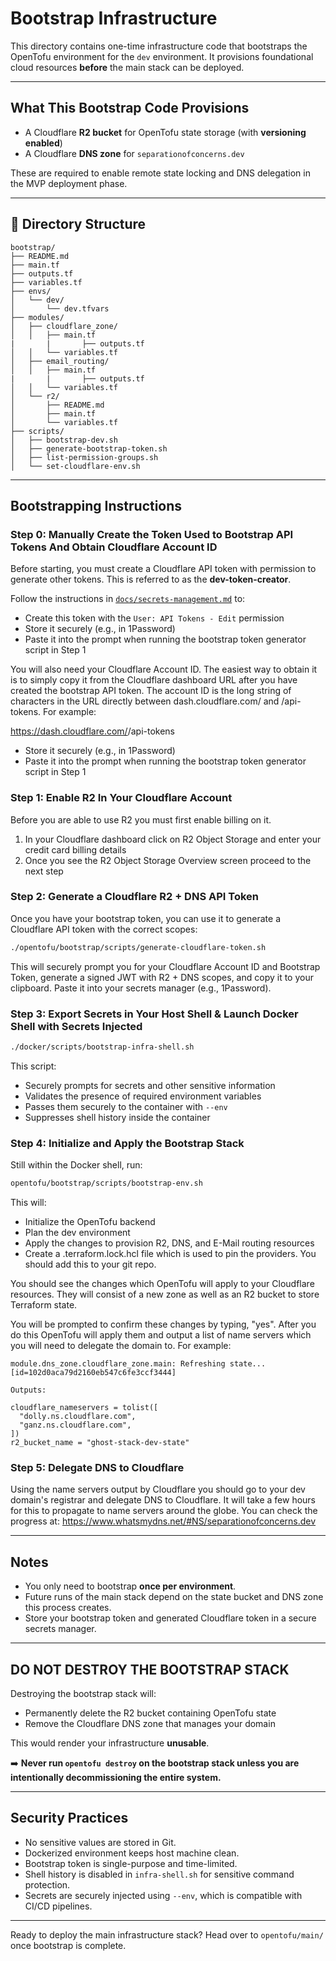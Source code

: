 
# Bootstrap Infrastructure

This directory contains one-time infrastructure code that bootstraps the OpenTofu environment for the `dev` environment. It provisions foundational cloud resources **before** the main stack can be deployed.

---

## What This Bootstrap Code Provisions

- A Cloudflare **R2 bucket** for OpenTofu state storage (with **versioning enabled**)
- A Cloudflare **DNS zone** for `separationofconcerns.dev`

These are required to enable remote state locking and DNS delegation in the MVP deployment phase.

---

## 📁 Directory Structure

```
bootstrap/
├── README.md
├── main.tf
├── outputs.tf
├── variables.tf
├── envs/
│   └── dev/
│       └── dev.tfvars
├── modules/
│   ├── cloudflare_zone/
│   │   ├── main.tf
|		|		├── outputs.tf
│   │   └── variables.tf
│   ├── email_routing/
│   │   ├── main.tf
|		|		├── outputs.tf
│   │   └── variables.tf
│   └── r2/
│       ├── README.md
│       ├── main.tf
│       └── variables.tf
├── scripts/
│   ├── bootstrap-dev.sh
│   ├── generate-bootstrap-token.sh
│   ├── list-permission-groups.sh
│   └── set-cloudflare-env.sh
```

---

## Bootstrapping Instructions

### Step 0: Manually Create the Token Used to Bootstrap API Tokens And Obtain Cloudflare Account ID

Before starting, you must create a Cloudflare API token with permission to generate other tokens. This is referred to as the **dev-token-creator**.

Follow the instructions in [`docs/secrets-management.md`](../../docs/secrets-management.md#manual-creation-instructions) to:

- Create this token with the `User: API Tokens - Edit` permission
- Store it securely (e.g., in 1Password)
- Paste it into the prompt when running the bootstrap token generator script in Step 1

You will also need your Cloudflare Account ID. The easiest way to obtain it is to simply copy it from the Cloudflare dashboard URL after you have created the bootstrap API token. The account ID is the long string of characters in the URL directly between dash.cloudflare.com/ and /api-tokens. For example:

https://dash.cloudflare.com/<CLOUDFLARE ACCOUNT ID>/api-tokens

- Store it securely (e.g., in 1Password)
- Paste it into the prompt when running the bootstrap token generator script in Step 1

### Step 1: Enable R2 In Your Cloudflare Account

Before you are able to use R2 you must first enable billing on it. 

1. In your Cloudflare dashboard click on R2 Object Storage and enter your credit card billing details 
2. Once you see the R2 Object Storage Overview screen proceed to the next step

### Step 2: Generate a Cloudflare R2 + DNS API Token

Once you have your bootstrap token, you can use it to generate a Cloudflare API token with the correct scopes:

```bash
./opentofu/bootstrap/scripts/generate-cloudflare-token.sh
```

This will securely prompt you for your Cloudflare Account ID and Bootstrap Token, generate a signed JWT with R2 + DNS scopes, and copy it to your clipboard. Paste it into your secrets manager (e.g., 1Password).

### Step 3: Export Secrets in Your Host Shell & Launch Docker Shell with Secrets Injected

```bash
./docker/scripts/bootstrap-infra-shell.sh
```

This script:
- Securely prompts for secrets and other sensitive information
- Validates the presence of required environment variables
- Passes them securely to the container with `--env`
- Suppresses shell history inside the container

### Step 4: Initialize and Apply the Bootstrap Stack

Still within the Docker shell, run:

```bash
opentofu/bootstrap/scripts/bootstrap-env.sh
```

This will:
- Initialize the OpenTofu backend
- Plan the dev environment
- Apply the changes to provision R2, DNS, and E-Mail routing resources
- Create a .terraform.lock.hcl file which is used to pin the providers. You should add this to your git repo. 

You should see the changes which OpenTofu will apply to your Cloudflare resources. They will consist of a new zone as well as an R2 bucket to store Terraform state. 

You will be prompted to confirm these changes by typing, "yes". After you do this OpenTofu will apply them and output a list of name servers which you will need to delegate the domain to. For example:

```module.state_bucket.cloudflare_r2_bucket.state: Refreshing state... [id=ghost-stack-dev-state]
module.dns_zone.cloudflare_zone.main: Refreshing state... [id=102d0aca79d2160eb547c6fe3ccf3444]

Outputs:

cloudflare_nameservers = tolist([
  "dolly.ns.cloudflare.com",
  "ganz.ns.cloudflare.com",
])
r2_bucket_name = "ghost-stack-dev-state"
```

### Step 5: Delegate DNS to Cloudflare

Using the name servers output by Cloudflare you should go to your dev domain's registrar and delegate DNS to Cloudflare. It will take a few hours for this to propagate to name servers around the globe. You can check the progress at: https://www.whatsmydns.net/#NS/separationofconcerns.dev 

---

## Notes

- You only need to bootstrap **once per environment**.
- Future runs of the main stack depend on the state bucket and DNS zone this process creates.
- Store your bootstrap token and generated Cloudflare token in a secure secrets manager.

---

## DO NOT DESTROY THE BOOTSTRAP STACK

Destroying the bootstrap stack will:
- Permanently delete the R2 bucket containing OpenTofu state
- Remove the Cloudflare DNS zone that manages your domain

This would render your infrastructure **unusable**.

➡️ **Never run `opentofu destroy` on the bootstrap stack unless you are intentionally decommissioning the entire system.**

---

## Security Practices

- No sensitive values are stored in Git.
- Dockerized environment keeps host machine clean.
- Bootstrap token is single-purpose and time-limited.
- Shell history is disabled in `infra-shell.sh` for sensitive command protection.
- Secrets are securely injected using `--env`, which is compatible with CI/CD pipelines.

---

Ready to deploy the main infrastructure stack? Head over to `opentofu/main/` once bootstrap is complete.
